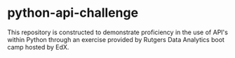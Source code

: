 # python-api-challenge
This repository is constructed to demonstrate proficiency in the use of API's within Python through an exercise provided by Rutgers Data Analytics boot camp hosted by EdX.
